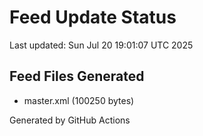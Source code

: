 # Feed Update Status
Last updated: Sun Jul 20 19:01:07 UTC 2025

## Feed Files Generated
- master.xml (100250 bytes)

Generated by GitHub Actions
